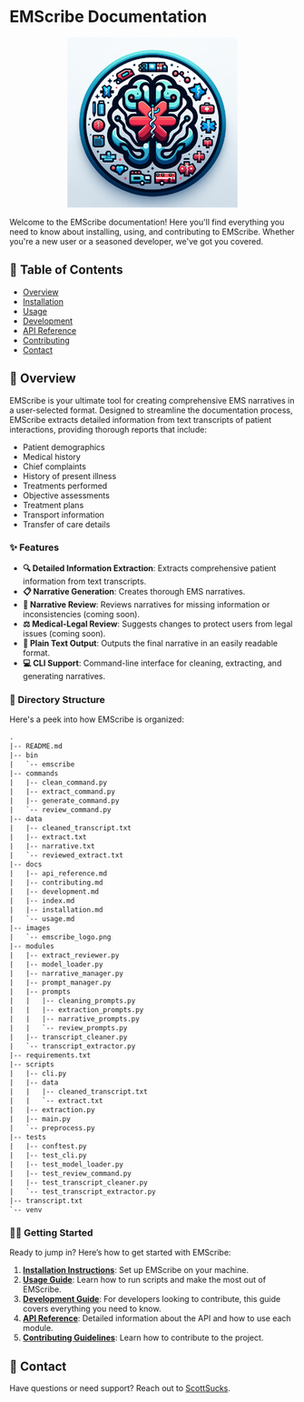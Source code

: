 # EMScribe Documentation

<div style="text-align: center;">
    <img src="images/emscribe_logo.png" alt="EMScribe Logo" width="300"/>
</div>

Welcome to the EMScribe documentation! Here you'll find everything you need to know about installing, using, and contributing to EMScribe. Whether you're a new user or a seasoned developer, we've got you covered.

## 📑 Table of Contents

- [Overview](#overview)
- [Installation](installation.md)
- [Usage](usage.md)
- [Development](development.md)
- [API Reference](api_reference.md)
- [Contributing](contributing.md)
- [Contact](#contact)

## 🚀 Overview

EMScribe is your ultimate tool for creating comprehensive EMS narratives in a user-selected format. Designed to streamline the documentation process, EMScribe extracts detailed information from text transcripts of patient interactions, providing thorough reports that include:

- Patient demographics
- Medical history
- Chief complaints
- History of present illness
- Treatments performed
- Objective assessments
- Treatment plans
- Transport information
- Transfer of care details

### ✨ Features

- **🔍 Detailed Information Extraction**: Extracts comprehensive patient information from text transcripts.
- **📋 Narrative Generation**: Creates thorough EMS narratives.
- **🧐 Narrative Review**: Reviews narratives for missing information or inconsistencies (coming soon).
- **⚖️ Medical-Legal Review**: Suggests changes to protect users from legal issues (coming soon).
- **📄 Plain Text Output**: Outputs the final narrative in an easily readable format.
- **💻 CLI Support**: Command-line interface for cleaning, extracting, and generating narratives.

### 📂 Directory Structure

Here's a peek into how EMScribe is organized:

```plaintext
.
|-- README.md
|-- bin
|   `-- emscribe
|-- commands
|   |-- clean_command.py
|   |-- extract_command.py
|   |-- generate_command.py
|   `-- review_command.py
|-- data
|   |-- cleaned_transcript.txt
|   |-- extract.txt
|   |-- narrative.txt
|   `-- reviewed_extract.txt
|-- docs
|   |-- api_reference.md
|   |-- contributing.md
|   |-- development.md
|   |-- index.md
|   |-- installation.md
|   `-- usage.md
|-- images
|   `-- emscribe_logo.png
|-- modules
|   |-- extract_reviewer.py
|   |-- model_loader.py
|   |-- narrative_manager.py
|   |-- prompt_manager.py
|   |-- prompts
|   |   |-- cleaning_prompts.py
|   |   |-- extraction_prompts.py
|   |   |-- narrative_prompts.py
|   |   `-- review_prompts.py
|   |-- transcript_cleaner.py
|   `-- transcript_extractor.py
|-- requirements.txt
|-- scripts
|   |-- cli.py
|   |-- data
|   |   |-- cleaned_transcript.txt
|   |   `-- extract.txt
|   |-- extraction.py
|   |-- main.py
|   `-- preprocess.py
|-- tests
|   |-- conftest.py
|   |-- test_cli.py
|   |-- test_model_loader.py
|   |-- test_review_command.py
|   |-- test_transcript_cleaner.py
|   `-- test_transcript_extractor.py
|-- transcript.txt
`-- venv
```

### 🏃‍♂️ Getting Started

Ready to jump in? Here’s how to get started with EMScribe:

1. **[Installation Instructions](installation.md)**: Set up EMScribe on your machine.
2. **[Usage Guide](usage.md)**: Learn how to run scripts and make the most out of EMScribe.
3. **[Development Guide](development.md)**: For developers looking to contribute, this guide covers everything you need to know.
4. **[API Reference](api_reference.md)**: Detailed information about the API and how to use each module.
5. **[Contributing Guidelines](contributing.md)**: Learn how to contribute to the project.

## 📧 Contact

Have questions or need support? Reach out to [ScottSucks](https://github.com/ScottSucksAtProgramming).